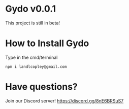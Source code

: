 # Gydo v0.0.1

This project is still in beta!

# How to Install Gydo

Type in the cmd/terminal
```
npm i landlcopley@gmail.com
```

# Have questions?
Join our Discord server!
https://discord.gg/8nE6BRSuS7
